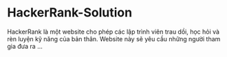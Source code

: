 # HackerRank-Solution
HackerRank là một website cho phép các lập trình viên trau dồi, học hỏi và rèn luyện kỹ năng của bản thân. Website này sẽ yêu cầu những người tham gia đưa ra ...
